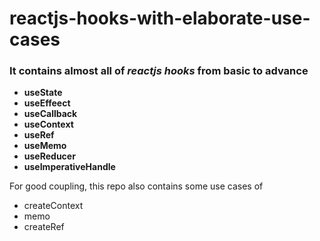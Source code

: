 # reactjs-hooks-with-elaborate-use-cases

### It contains almost all of _reactjs hooks_ from basic to advance

- **useState**
- **useEffeect**
- **useCallback**
- **useContext**
- **useRef**
- **useMemo**
- **useReducer**
- **useImperativeHandle**

For good coupling, this repo also contains some use cases of

- createContext
- memo
- createRef
